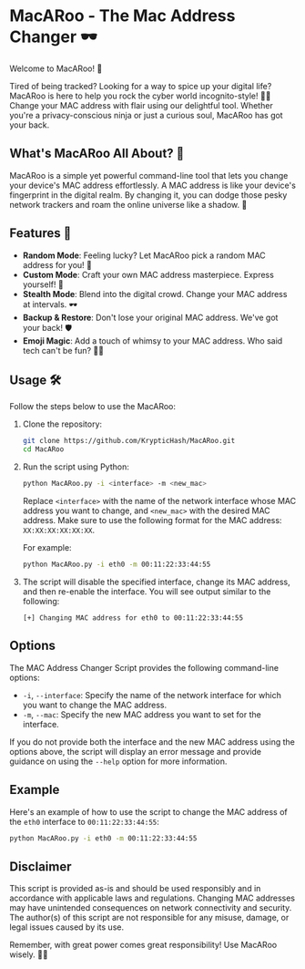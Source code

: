 # MacARoo - The Mac Address Changer 🕶️
          
Welcome to MacARoo! 🎉
     
Tired of being tracked? Looking for a way to spice up your digital life? MacARoo is here to help you rock the cyber world incognito-style! 🕵️‍♂️ Change your MAC address with flair using our delightful tool. Whether you're a privacy-conscious ninja or just a curious soul, MacARoo has got your back.
  
## What's MacARoo All About? 🤔

MacARoo is a simple yet powerful command-line tool that lets you change your device's MAC address effortlessly. A MAC address is like your device's fingerprint in the digital realm. By changing it, you can dodge those pesky network trackers and roam the online universe like a shadow. 🌌

## Features 🌟

- **Random Mode**: Feeling lucky? Let MacARoo pick a random MAC address for you! 🎲
- **Custom Mode**: Craft your own MAC address masterpiece. Express yourself! 💃
- **Stealth Mode**: Blend into the digital crowd. Change your MAC address at intervals. 🕶️
- **Backup & Restore**: Don't lose your original MAC address. We've got your back! 🛡️
- **Emoji Magic**: Add a touch of whimsy to your MAC address. Who said tech can't be fun? 🦄✨

## Usage 🛠️

Follow the steps below to use the MacARoo:

1. Clone the repository:

   ```bash
   git clone https://github.com/KrypticHash/MacARoo.git
   cd MacARoo
   ```

2. Run the script using Python:

   ```bash
   python MacARoo.py -i <interface> -m <new_mac>
   ```

   Replace `<interface>` with the name of the network interface whose MAC address you want to change, and `<new_mac>` with the desired MAC address. Make sure to use the following format for the MAC address: `XX:XX:XX:XX:XX:XX`.

   For example:

   ```bash
   python MacARoo.py -i eth0 -m 00:11:22:33:44:55
   ```

3. The script will disable the specified interface, change its MAC address, and then re-enable the interface. You will see output similar to the following:
   ```
   [+] Changing MAC address for eth0 to 00:11:22:33:44:55
   ```

## Options

The MAC Address Changer Script provides the following command-line options:

- `-i`, `--interface`: Specify the name of the network interface for which you want to change the MAC address.
- `-m`, `--mac`: Specify the new MAC address you want to set for the interface.

If you do not provide both the interface and the new MAC address using the options above, the script will display an error message and provide guidance on using the `--help` option for more information.

## Example

Here's an example of how to use the script to change the MAC address of the `eth0` interface to `00:11:22:33:44:55`:

```bash
python MacARoo.py -i eth0 -m 00:11:22:33:44:55
```

## Disclaimer

This script is provided as-is and should be used responsibly and in accordance with applicable laws and regulations. Changing MAC addresses may have unintended consequences on network connectivity and security. The author(s) of this script are not responsible for any misuse, damage, or legal issues caused by its use.

Remember, with great power comes great responsibility! Use MacARoo wisely. 🦸‍♂️
